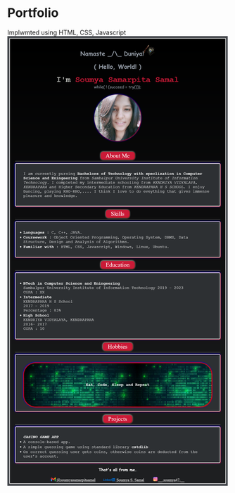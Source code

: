 # Portfolio
Implwmted using HTML, CSS, Javascript
![alt text](https://github.com/soumy47/Portfolio/blob/main/Screenshot%202022-07-31%20at%2013-09-58%20Soumya's%20Portfolio.png )
